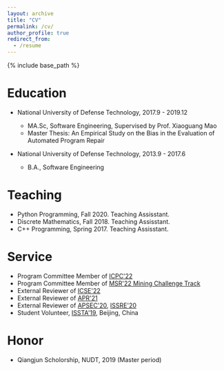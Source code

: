 ```yaml
---
layout: archive
title: "CV"
permalink: /cv/
author_profile: true
redirect_from:
  - /resume
---
```


{% include base_path %}

Education
======
* National University of Defense Technology, 2017.9 - 2019.12
  * MA.Sc, Software Engineering, Supervised by Prof. Xiaoguang Mao
  * Master Thesis: An Empirical Study on the Bias in the Evaluation of Automated Program Repair 

* National University of Defense Technology, 2013.9 - 2017.6
  * B.A., Software Engineering
  
  
Teaching
======
* Python Programming, Fall 2020. Teaching Assisstant.
* Discrete Mathematics, Fall 2018. Teaching Assisstant.
* C++ Programming, Spring 2017. Teaching Assisstant.

  
Service
======
* Program Committee Member of [ICPC'22](https://conf.researchr.org/track/icpc-2022/icpc-2022-research)
* Program Committee Member of [MSR'22 Mining Challenge Track](https://conf.researchr.org/track/msr-2022/msr-2022-mining-challenge)
* External Reviewer of [ICSE'22](https://conf.researchr.org/home/icse-2022)
* External Reviewer of [APR'21](http://program-repair.org/workshop-2021/)
* External Reviewer of [APSEC'20](https://formal-analysis.com/apsec/2020/), [ISSRE'20](http://2020.issre.net/)
* Student Volunteer, [ISSTA'19](https://conf.researchr.org/home/issta-2019), Beijing, China

Honor
======
* Qiangjun Scholorship, NUDT, 2019 (Master period)
